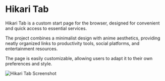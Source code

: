 # Hikari Tab

Hikari Tab is a custom start page for the browser, designed for convenient and quick access to essential services.

The project combines a minimalist design with anime aesthetics, providing neatly organized links to productivity tools, social platforms, and entertainment resources.

The page is easily customizable, allowing users to adapt it to their own preferences and style.

![Hikari Tab Screenshot](https://github.com/rumiliax/New-Tab/blob/main/Asset/Preview.png)
